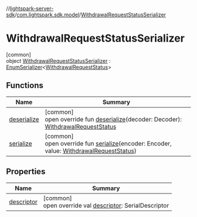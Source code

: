 //[lightspark-server-sdk](../../../index.md)/[com.lightspark.sdk.model](../index.md)/[WithdrawalRequestStatusSerializer](index.md)

# WithdrawalRequestStatusSerializer

[common]\
object [WithdrawalRequestStatusSerializer](index.md) : [EnumSerializer](../../com.lightspark.sdk.util/-enum-serializer/index.md)&lt;[WithdrawalRequestStatus](../-withdrawal-request-status/index.md)&gt;

## Functions

| Name | Summary |
|---|---|
| [deserialize](../../com.lightspark.sdk.util/-enum-serializer/deserialize.md) | [common]<br>open override fun [deserialize](../../com.lightspark.sdk.util/-enum-serializer/deserialize.md)(decoder: Decoder): [WithdrawalRequestStatus](../-withdrawal-request-status/index.md) |
| [serialize](index.md#1256961570%2FFunctions%2F-1086033721) | [common]<br>open override fun [serialize](index.md#1256961570%2FFunctions%2F-1086033721)(encoder: Encoder, value: [WithdrawalRequestStatus](../-withdrawal-request-status/index.md)) |

## Properties

| Name | Summary |
|---|---|
| [descriptor](../../com.lightspark.sdk.util/-enum-serializer/descriptor.md) | [common]<br>open override val [descriptor](../../com.lightspark.sdk.util/-enum-serializer/descriptor.md): SerialDescriptor |
